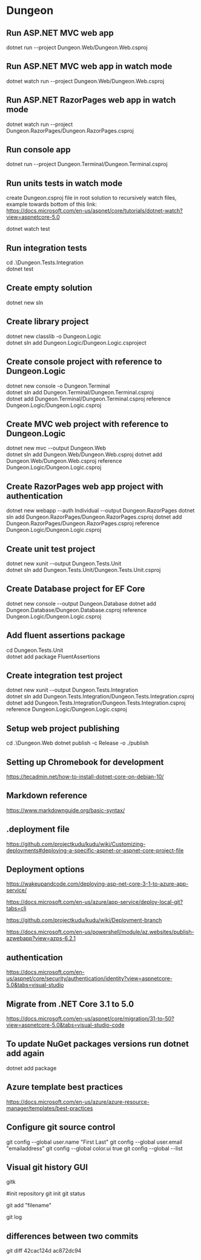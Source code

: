 # Dungeon

## Run ASP.NET MVC web app
dotnet run --project Dungeon.Web/Dungeon.Web.csproj

## Run ASP.NET MVC web app in watch mode
dotnet watch run --project Dungeon.Web/Dungeon.Web.csproj

## Run ASP.NET RazorPages web app in watch mode
dotnet watch run --project Dungeon.RazorPages/Dungeon.RazorPages.csproj

## Run console app
dotnet run --project Dungeon.Terminal/Dungeon.Terminal.csproj

## Run units tests in watch mode
create Dungeon.csproj file in root solution to recursively watch files, example towards bottom of this link:  
https://docs.microsoft.com/en-us/aspnet/core/tutorials/dotnet-watch?view=aspnetcore-5.0

dotnet watch test

## Run integration tests
cd .\Dungeon.Tests.Integration\
dotnet test

## Create empty solution
dotnet new sln

## Create library project
dotnet new classlib -o Dungeon.Logic  
dotnet sln add Dungeon.Logic/Dungeon.Logic.csproject

## Create console project with reference to Dungeon.Logic
dotnet new console -o Dungeon.Terminal  
dotnet sln add Dungeon.Terminal/Dungeon.Terminal.csproj  
dotnet add Dungeon.Terminal/Dungeon.Terminal.csproj reference Dungeon.Logic/Dungeon.Logic.csproj

## Create MVC web project with reference to Dungeon.Logic
dotnet new mvc --output Dungeon.Web  
dotnet sln add Dungeon.Web/Dungeon.Web.csproj
dotnet add Dungeon.Web/Dungeon.Web.csproj reference Dungeon.Logic/Dungeon.Logic.csproj

## Create RazorPages web app project with authentication
dotnet new webapp --auth Individual --output Dungeon.RazorPages
dotnet sln add Dungeon.RazorPages/Dungeon.RazorPages.csproj
dotnet add Dungeon.RazorPages/Dungeon.RazorPages.csproj reference Dungeon.Logic/Dungeon.Logic.csproj

## Create unit test project
dotnet new xunit --output Dungeon.Tests.Unit  
dotnet sln add Dungeon.Tests.Unit/Dungeon.Tests.Unit.csproj

## Create Database project for EF Core
dotnet new console --output Dungeon.Database
dotnet add Dungeon.Database/Dungeon.Database.csproj reference Dungeon.Logic/Dungeon.Logic.csproj

## Add fluent assertions package
cd Dungeon.Tests.Unit  
dotnet add package FluentAssertions

## Create integration test project
dotnet new xunit --output Dungeon.Tests.Integration  
dotnet sln add Dungeon.Tests.Integration/Dungeon.Tests.Integration.csproj  
dotnet add Dungeon.Tests.Integration/Dungeon.Tests.Integration.csproj reference Dungeon.Logic/Dungeon.Logic.csproj

## Setup web project publishing
cd .\Dungeon.Web
dotnet publish -c Release -o ./publish

## Setting up Chromebook for development
https://tecadmin.net/how-to-install-dotnet-core-on-debian-10/  

## Markdown reference
https://www.markdownguide.org/basic-syntax/


## .deployment file
https://github.com/projectkudu/kudu/wiki/Customizing-deployments#deploying-a-specific-aspnet-or-aspnet-core-project-file

## Deployment options
https://wakeupandcode.com/deploying-asp-net-core-3-1-to-azure-app-service/

https://docs.microsoft.com/en-us/azure/app-service/deploy-local-git?tabs=cli

https://github.com/projectkudu/kudu/wiki/Deployment-branch

https://docs.microsoft.com/en-us/powershell/module/az.websites/publish-azwebapp?view=azps-6.2.1

## authentication
https://docs.microsoft.com/en-us/aspnet/core/security/authentication/identity?view=aspnetcore-5.0&tabs=visual-studio

## Migrate from .NET Core 3.1 to 5.0
https://docs.microsoft.com/en-us/aspnet/core/migration/31-to-50?view=aspnetcore-5.0&tabs=visual-studio-code

## To update NuGet packages versions run dotnet add again
dotnet add package <packagename>

## Azure template best practices
https://docs.microsoft.com/en-us/azure/azure-resource-manager/templates/best-practices

## Configure git source control
git config --global user.name "First Last"
git config --global user.email "emailaddress"
git config --global color.ui true
git config --global --list

## Visual git history GUI
gitk

#init repository
git init
git status

git add "filename"

git log

## differences between two commits
git diff 42cac124d ac872dc94
